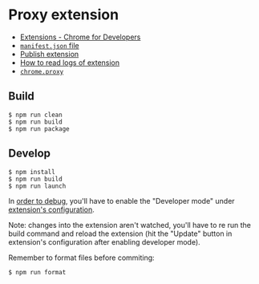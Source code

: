 # Proxy extension

 - [Extensions - Chrome for Developers](https://developer.chrome.com/docs/extensions/)
 - [`manifest.json` file](https://developer.chrome.com/docs/extensions/mv3/manifest/)
 - [Publish extension](https://support.google.com/chrome/a/answer/2714278?hl=en)
 - [How to read logs of extension](https://developer.chrome.com/docs/extensions/mv3/tut_debugging/#debug-bg)
 - [`chrome.proxy`](https://developer.chrome.com/docs/extensions/reference/api/proxy)

## Build

```
$ npm run clean
$ npm run build
$ npm run package
```

## Develop

```
$ npm install
$ npm run build
$ npm run launch
```

In [order to debug](https://developer.chrome.com/docs/extensions/mv3/tut_debugging/#debug-bg), you'll have to enable the "Developer mode" under [extension's configuration](chrome://extensions).

Note: changes into the extension aren't watched, you'll have to re run the build command and reload the extension (hit the "Update" button in extension's configuration after enabling developer mode).

Remember to format files before commiting:

```
$ npm run format
```
